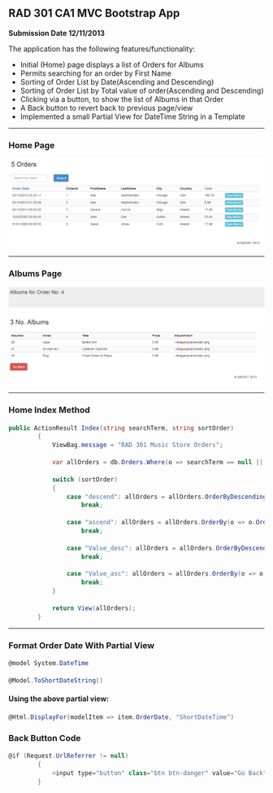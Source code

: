 ## RAD 301 CA1 MVC Bootstrap App

**Submission Date 12/11/2013**

The application has the following features/functionality:

* Initial (Home) page displays a list of Orders for Albums
* Permits searching for an order by First Name
* Sorting of Order List by Date(Ascending and Descending)
* Sorting of Order List by Total value of order(Ascending and Descending)
* Clicking via a button, to show the list of Albums in that Order
* A Back button to revert back to previous page/view
* Implemented a small Partial View for DateTime String in a Template

---

### Home Page

![Screenshot](screen.png)

---

### Albums Page

![Screenshot](screen2.png)

---


### Home Index Method

```csharp
public ActionResult Index(string searchTerm, string sortOrder)
		{
            ViewBag.message = "RAD 301 Music Store Orders";
            
            var allOrders = db.Orders.Where(o => searchTerm == null || o.FirstName.Contains(searchTerm));
            
            switch (sortOrder)
            {
                case "descend": allOrders = allOrders.OrderByDescending(o => o.OrderDate);
                    break;

                case "ascend": allOrders = allOrders.OrderBy(o => o.OrderDate);
                    break;

                case "Value_desc": allOrders = allOrders.OrderByDescending(o => o.Total);
                    break;

                case "Value_asc": allOrders = allOrders.OrderBy(o => o.Total);
                    break;
            }

            return View(allOrders);
		}       
```

---

### Format Order Date With Partial View 

```csharp
@model System.DateTime

@Model.ToShortDateString()
```
#### Using the above partial view:

```csharp
@Html.DisplayFor(modelItem => item.OrderDate, "ShortDateTime")
```

### Back Button Code

```csharp
@if (Request.UrlReferrer != null)
        {
            <input type="button" class="btn btn-danger" value="Go Back" onclick="history.go(-1); return false;" />
        }
```
